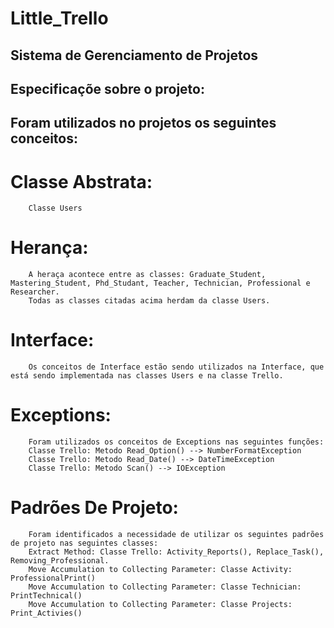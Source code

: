 # Little_Trello

## Sistema de Gerenciamento de Projetos

## Especificaçõe sobre o projeto:

## Foram utilizados no projetos os seguintes conceitos:

# Classe Abstrata:
        Classe Users 

# Herança: 
        A heraça acontece entre as classes: Graduate_Student, Mastering_Student, Phd_Studant, Teacher, Technician, Professional e Researcher. 
        Todas as classes citadas acima herdam da classe Users.

# Interface: 
        Os conceitos de Interface estão sendo utilizados na Interface, que está sendo implementada nas classes Users e na classe Trello.
        
# Exceptions:
        Foram utilizados os conceitos de Exceptions nas seguintes funções:
        Classe Trello: Metodo Read_Option() --> NumberFormatException
        Classe Trello: Metodo Read_Date() --> DateTimeException
        Classe Trello: Metodo Scan() --> IOException
        
# Padrões De Projeto:
        Foram identificados a necessidade de utilizar os seguintes padrões de projeto nas seguintes classes:
        Extract Method: Classe Trello: Activity_Reports(), Replace_Task(), Removing_Professional.
        Move Accumulation to Collecting Parameter: Classe Activity: ProfessionalPrint()
        Move Accumulation to Collecting Parameter: Classe Technician: PrintTechnical()
        Move Accumulation to Collecting Parameter: Classe Projects: Print_Activies()

